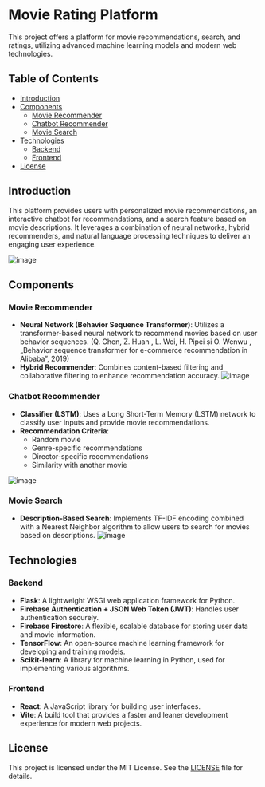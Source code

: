 
# Movie Rating Platform

This project offers a platform for movie recommendations, search, and ratings, utilizing advanced machine learning models and modern web technologies.

## Table of Contents

- [Introduction](#introduction)
- [Components](#components)
  - [Movie Recommender](#movie-recommender)
  - [Chatbot Recommender](#chatbot-recommender)
  - [Movie Search](#movie-search)
- [Technologies](#technologies)
  - [Backend](#backend)
  - [Frontend](#frontend)
- [License](#license)

## Introduction

This platform provides users with personalized movie recommendations, an interactive chatbot for recommendations, and a search feature based on movie descriptions. It leverages a combination of neural networks, hybrid recommenders, and natural language processing techniques to deliver an engaging user experience.

![image](https://github.com/user-attachments/assets/294ff717-852a-45aa-b70b-9dfebcde7b26)

## Components

### Movie Recommender

- **Neural Network (Behavior Sequence Transformer)**: Utilizes a transformer-based neural network to recommend movies based on user behavior sequences. (Q. Chen, Z. Huan , L. Wei, H. Pipei și O. Wenwu , „Behavior sequence transformer for 
e-commerce recommendation in Alibaba”, 2019)
- **Hybrid Recommender**: Combines content-based filtering and collaborative filtering to enhance recommendation accuracy.
![image](https://github.com/user-attachments/assets/9fd1e73b-82e5-49b5-93c7-dc8089d9e54e)
### Chatbot Recommender

- **Classifier (LSTM)**: Uses a Long Short-Term Memory (LSTM) network to classify user inputs and provide movie recommendations.
- **Recommendation Criteria**:
  - Random movie
  - Genre-specific recommendations
  - Director-specific recommendations
  - Similarity with another movie


![image](https://github.com/user-attachments/assets/ade557d3-4591-4825-b802-1295a901ffc4)

### Movie Search

- **Description-Based Search**: Implements TF-IDF encoding combined with a Nearest Neighbor algorithm to allow users to search for movies based on descriptions.
![image](https://github.com/user-attachments/assets/522d171a-3995-427d-8ed0-efea718416dd)
## Technologies

### Backend

- **Flask**: A lightweight WSGI web application framework for Python.
- **Firebase Authentication + JSON Web Token (JWT)**: Handles user authentication securely.
- **Firebase Firestore**: A flexible, scalable database for storing user data and movie information.
- **TensorFlow**: An open-source machine learning framework for developing and training models.
- **Scikit-learn**: A library for machine learning in Python, used for implementing various algorithms.

### Frontend

- **React**: A JavaScript library for building user interfaces.
- **Vite**: A build tool that provides a faster and leaner development experience for modern web projects.


## License

This project is licensed under the MIT License. See the [LICENSE](LICENSE) file for details.

